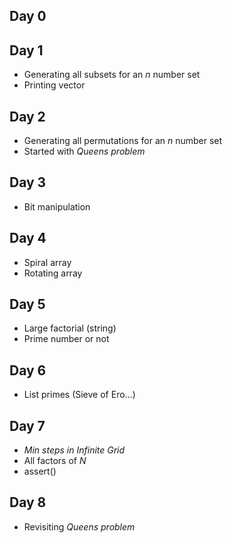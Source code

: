 ## Day 0
## Day 1
* Generating all subsets for an _n_ number set 
* Printing vector
## Day 2
* Generating all permutations for an _n_ number set
* Started with _Queens problem_
## Day 3
* Bit manipulation
## Day 4
* Spiral array
* Rotating array
## Day 5
* Large factorial (string)
* Prime number or not
## Day 6
* List primes (Sieve of Ero...)
## Day 7
* _Min steps in Infinite Grid_
* All factors of _N_
* assert()
## Day 8
* Revisiting _Queens problem_